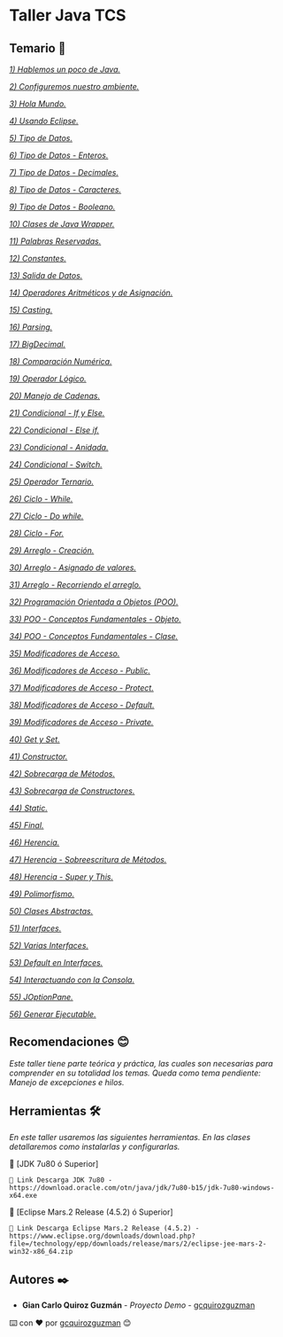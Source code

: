 # Taller Java TCS

## Temario 🚀

_[1) Hablemos un poco de Java.](https://github.com/gcquirozguzman/java-tcs-202001/tree/HUPCJ00001)_ 

_[2) Configuremos nuestro ambiente.](https://github.com/gcquirozguzman/java-tcs-202001/tree/CNAAA00001)_ 

_[3) Hola Mundo.](https://github.com/gcquirozguzman/java-tcs-202001/tree/HMAAA00001)_ 

_[4) Usando Eclipse.](https://github.com/gcquirozguzman/java-tcs-202001/tree/UEAAA00001)_ 

_[5) Tipo de Datos.](https://github.com/gcquirozguzman/java-tcs-202001/tree/TDD0100001)_ 

_[6) Tipo de Datos - Enteros.](https://github.com/gcquirozguzman/java-tcs-202001/tree/TDDE100001)_ 

_[7) Tipo de Datos - Decimales.](https://github.com/gcquirozguzman/java-tcs-202001/tree/TDDD100001)_ 

_[8) Tipo de Datos - Caracteres.](https://github.com/gcquirozguzman/java-tcs-202001/tree/TDDC100001)_ 

_[9) Tipo de Datos - Booleano.](https://github.com/gcquirozguzman/java-tcs-202001/tree/TDDB100001)_ 

_[10) Clases de Java Wrapper.](https://github.com/gcquirozguzman/java-tcs-202001/tree/CDJW100001)_ 

_[11) Palabras Reservadas.](https://github.com/gcquirozguzman/java-tcs-202001/tree/PR00100001)_ 

_[12) Constantes.](https://github.com/gcquirozguzman/java-tcs-202001/tree/CST0100001)_ 

_[13) Salida de Datos.](https://github.com/gcquirozguzman/java-tcs-202001/tree/SDD0100001)_ 

_[14) Operadores Aritméticos y de Asignación.](https://github.com/gcquirozguzman/java-tcs-202001/tree/OAYD100001)_ 

_[15) Casting.](https://github.com/gcquirozguzman/java-tcs-202001/tree/CAST100001)_ 

_[16) Parsing.](https://github.com/gcquirozguzman/java-tcs-202001/tree/PRS0100001)_ 

_[17) BigDecimal.](https://github.com/gcquirozguzman/java-tcs-202001/tree/BD00100001)_ 

_[18) Comparación Numérica.](https://github.com/gcquirozguzman/java-tcs-202001/tree/CN00100001)_ 

_[19) Operador Lógico.](https://github.com/gcquirozguzman/java-tcs-202001/tree/OL00100001)_ 

_[20) Manejo de Cadenas.](https://github.com/gcquirozguzman/java-tcs-202001/tree/MDC0100001)_ 

_[21) Condicional - If y Else.](https://github.com/gcquirozguzman/java-tcs-202001/tree/CIYE100001)_ 

_[22) Condicional - Else if.](https://github.com/gcquirozguzman/java-tcs-202001/tree/CEI0100001)_ 

_[23) Condicional - Anidada.](https://github.com/gcquirozguzman/java-tcs-202001/tree/CA00100001)_ 

_[24) Condicional - Switch.](https://github.com/gcquirozguzman/java-tcs-202001/tree/CS00100001)_ 

_[25) Operador Ternario.](https://github.com/gcquirozguzman/java-tcs-202001/tree/OT00100001)_ 

_[26) Ciclo - While.](https://github.com/gcquirozguzman/java-tcs-202001/tree/CW00100001)_ 

_[27) Ciclo - Do while.](https://github.com/gcquirozguzman/java-tcs-202001/tree/CDW0100001)_ 

_[28) Ciclo - For.](https://github.com/gcquirozguzman/java-tcs-202001/tree/CF00100001)_ 

_[29) Arreglo - Creación.](https://github.com/gcquirozguzman/java-tcs-202001/tree/AC00100001)_ 

_[30) Arreglo - Asignado de valores.](https://github.com/gcquirozguzman/java-tcs-202001/tree/AADV100001)_ 

_[31) Arreglo - Recorriendo el arreglo.](https://github.com/gcquirozguzman/java-tcs-202001/tree/AREA100001)_ 

_[32) Programación Orientada a Objetos (POO).](https://github.com/gcquirozguzman/java-tcs-202001/tree/POO0100001)_ 

_[33) POO - Conceptos Fundamentales - Objeto.](https://github.com/gcquirozguzman/java-tcs-202001/tree/POOO100001)_ 

_[34) POO - Conceptos Fundamentales - Clase.](https://github.com/gcquirozguzman/java-tcs-202001/tree/POOC100001)_ 

_[35) Modificadores de Acceso.](https://github.com/gcquirozguzman/java-tcs-202001/tree/MDA0100001)_ 

_[36) Modificadores de Acceso - Public.](https://github.com/gcquirozguzman/java-tcs-202001/tree/MPU0100001)_ 

_[37) Modificadores de Acceso - Protect.](https://github.com/gcquirozguzman/java-tcs-202001/tree/MPPR100001)_ 

_[38) Modificadores de Acceso - Default.](https://github.com/gcquirozguzman/java-tcs-202001/tree/MDEF100001)_ 

_[39) Modificadores de Acceso - Private.](https://github.com/gcquirozguzman/java-tcs-202001/tree/MPRI100001)_ 

_[40) Get y Set.](https://github.com/gcquirozguzman/java-tcs-202001/tree/GS00100001)_ 

_[41) Constructor.](https://github.com/gcquirozguzman/java-tcs-202001/tree/TRUC100001)_ 

_[42) Sobrecarga de Métodos.](https://github.com/gcquirozguzman/java-tcs-202001/tree/SDM0100001)_ 

_[43) Sobrecarga de Constructores.](https://github.com/gcquirozguzman/java-tcs-202001/tree/STRU100001)_ 

_[44) Static.](https://github.com/gcquirozguzman/java-tcs-202001/tree/STI0100001)_ 

_[45) Final.](https://github.com/gcquirozguzman/java-tcs-202001/tree/FNAL100001)_ 

_[46) Herencia.](https://github.com/gcquirozguzman/java-tcs-202001/tree/HERE100001)_ 

_[47) Herencia - Sobreescritura de Métodos.](https://github.com/gcquirozguzman/java-tcs-202001/tree/HSDM100001)_ 

_[48) Herencia - Super y This.](https://github.com/gcquirozguzman/java-tcs-202001/tree/HST0100001)_ 

_[49) Polimorfismo.](https://github.com/gcquirozguzman/java-tcs-202001/tree/POLI100001)_ 

_[50) Clases Abstractas.](https://github.com/gcquirozguzman/java-tcs-202001/tree/CABS100001)_ 

_[51) Interfaces.](https://github.com/gcquirozguzman/java-tcs-202001/tree/INT0100001)_ 

_[52) Varias Interfaces.](https://github.com/gcquirozguzman/java-tcs-202001/tree/VINT100001)_ 

_[53) Default en Interfaces.](https://github.com/gcquirozguzman/java-tcs-202001/tree/DEI0100001)_ 

_[54) Interactuando con la Consola.](https://github.com/gcquirozguzman/java-tcs-202001/tree/ICLC100001)_ 

_[55) JOptionPane.](https://github.com/gcquirozguzman/java-tcs-202001/tree/JOP0100001)_ 

_[56) Generar Ejecutable.](https://github.com/gcquirozguzman/java-tcs-202001/tree/GE00100001)_ 

## Recomendaciones 😊

_Este taller tiene parte teórica y práctica, las cuales son necesarias para comprender en su totalidad los temas._
_Queda como tema pendiente: Manejo de excepciones e hilos._

## Herramientas 🛠️

_En este taller usaremos las siguientes herramientas. En las clases detallaremos como instalarlas y configurarlas._

🔧 [JDK 7u80 ó Superior]
```
📢 Link Descarga JDK 7u80 - https://download.oracle.com/otn/java/jdk/7u80-b15/jdk-7u80-windows-x64.exe
```
🔧 [Eclipse Mars.2 Release (4.5.2) ó Superior]
```
📢 Link Descarga Eclipse Mars.2 Release (4.5.2) - https://www.eclipse.org/downloads/download.php?file=/technology/epp/downloads/release/mars/2/eclipse-jee-mars-2-win32-x86_64.zip
```

## Autores ✒️

* **Gian Carlo Quiroz Guzmán** - *Proyecto Demo* - [gcquirozguzman](https://github.com/gcquirozguzman)

⌨️ con ❤️ por [gcquirozguzman](https://github.com/gcquirozguzman) 😊
